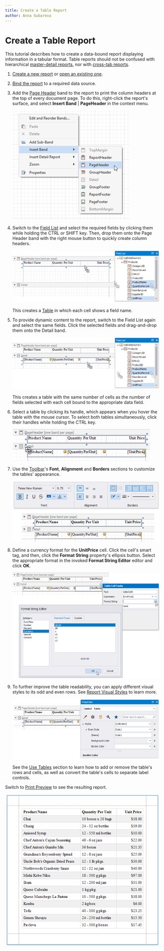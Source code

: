 ```yaml
---
title: Create a Table Report
author: Anna Gubareva
---
```

# Create a Table Report

This tutorial describes how to create a data-bound report displaying information in a tabular format. Table reports should not be confused with hierarchical [master-detail reports](create-a-master-detail-report-use-detail-report-bands.md), nor with [cross-tab reports](create-a-cross-tab-report.md).

1. [Create a new report](../add-new-reports.md) or [open an existing one](../open-reports.md).

2. [Bind the report](../bind-to-data.md) to a required data source.

3. Add the [Page Header](../introduction-to-banded-reports.md) band to the report to print the column headers at the top of every document page. To do this, right-click the report's surface, and select **Insert Band** | **PageHeader** in the context menu.

    ![](../../../../images/eurd-win-table-report-insert-page-header.png)

4. Switch to the [Field List](../report-designer-tools/ui-panels/field-list.md) and select the required fields by clicking them while holding the CTRL or SHIFT key. Then, drop them onto the Page Header band with the right mouse button to quickly create column headers.

    ![](../../../../images/eurd-win-table-report-add-static-captions.png)

    This creates a [Table](../use-report-elements/use-tables.md) in which each cell shows a field name.

5. To provide dynamic content to the report, switch to the Field List again and select the same fields. Click the selected fields and drag-and-drop them onto the Detail band.

    ![](../../../../images/eurd-win-table-report-add-dynamic-content.png)

    This creates a table with the same number of cells as the number of fields selected with each cell bound to the appropriate data field.

6. Select a table by clicking its handle, which appears when you hover the table with the mouse cursor. To select both tables simultaneously, click their handles while holding the CTRL key.

    ![](../../../../images/eurd-win-table-report-select-both-tables.png)

7. Use the [Toolbar](../report-designer-tools/toolbar.md)'s **Font**, **Alignment** and  **Borders** sections to customize the tables' appearance.

    ![](../../../../images/eurd-win-table-report-appearance-via-toolbar.png)

8. Define a currency format for the **UnitPrice** cell. Click the cell's smart tag, and then, click the **Format String** property's ellipsis button. Select the appropriate format in the invoked **Format String Editor** editor and click **OK**.

    ![](../../../../images/eurd-win-table-report-format-string.png)

9. To further improve the table readability, you can apply different visual styles to its odd and even rows. See [Report Visual Styles](../customize-appearance/report-visual-styles.md) to learn more. 

    ![](../../../../images/eurd-win-table-report-odd-even-styles.png)
	
	See the [Use Tables](../use-report-elements/use-tables.md) section to learn how to add or remove the table's rows and cells, as well as convert the table's cells to separate label controls.

Switch to [Print Preview](../preview-print-and-export-reports.md) to see the resulting report.

![](../../../../images/eurd-win-table-report-result.png)